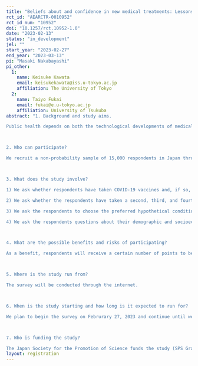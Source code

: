```yaml
---
title: "Beliefs about and confidence in new medical treatments: Lessons from COVID-19 vaccines, the follow-up trial"
rct_id: "AEARCTR-0010952"
rct_id_num: "10952"
doi: "10.1257/rct.10952-1.0"
date: "2023-02-13"
status: "in_development"
jel: ""
start_year: "2023-02-27"
end_year: "2023-03-13"
pi: "Masaki Nakabayashi"
pi_other:
  1:
    name: Keisuke Kawata
    email: keisukekawata@iss.u-tokyo.ac.jp
    affiliation: The University of Tokyo
  2:
    name: Taiyo Fukai
    email: fukai@e.u-tokyo.ac.jp
    affiliation: University of Tsukuba
abstract: "1. Background and study aims.
Public health depends on both the technological developments of medical treatments and the public's willingness to take up these treatments. The public’s willingness to take up novel treatments depends on the public's beliefs about the costs and benefits of the treatments. By tracing updates on public beliefs about COVID-19 vaccines before and after they began to be administered to the general public in Japan, we investigate the relationships between the evolution of public beliefs about COVID-19 vaccines and the public willingness to take up the vaccines. This study is a follow-up study of AEARCTR-0010145 (https://doi.org/10.1257/rct.10145-1.1) implemented in November 2022.

2. Who can participate?
We recruit a non-probability sample of 15,000 respondents in Japan through a survey company, Rakuten Insight, Ltd.

3. What does the study involve?
1) We ask whether respondents have taken COVID-19 vaccines and, if so, whether they experienced side effects.
2) We ask whether the respondents have taken a second, third, and fourth doses of COVID-19 vaccines and whether they want to take a further dose of COVID-19 vaccine.
3) We ask the respondents to choose the preferred hypothetical conditions for vaccination between the two, which are fully randomly generated by our conjoint experimental design. We allow the respondents to answer to deny either condition and not to take up COVID-19 vaccines.
4) We ask the respondents questions about their demographic and socioeconomic backgrounds.

4. What are the possible benefits and risks of participating?
As a benefit, respondents will receive a certain number of points to be used for shopping. Since the survey is administered through the internet, respondents will face no substantial risk.

5. Where is the study run from?
The survey will be conducted through the internet.

6. When is the study starting and how long is it expected to run for?
We plan to begin the survey on Februrary 27, 2023 and continue until we obtain responses from 15,000 respondents approximated on March 13, 2023. The duration is expected to be two weeks.

7. Who is funding the study?
The Japan Society for the Promotion of Science funds the study (SPS Grant-in-Aid KAKENHI JP18H03630)."
layout: registration
---
```


